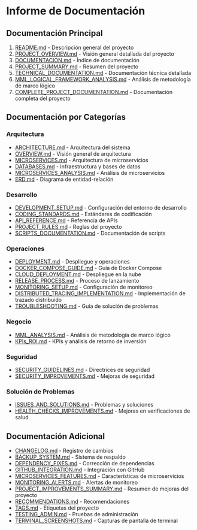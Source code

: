 # Informe de Documentación

## Documentación Principal

1. [README.md](../README.md) - Descripción general del proyecto
2. [PROJECT_OVERVIEW.md](../PROJECT_OVERVIEW.md) - Visión general detallada del proyecto
3. [DOCUMENTACION.md](../DOCUMENTACION.md) - Índice de documentación
4. [PROJECT_SUMMARY.md](../PROJECT_SUMMARY.md) - Resumen del proyecto
5. [TECHNICAL_DOCUMENTATION.md](TECHNICAL_DOCUMENTATION.md) - Documentación técnica detallada
6. [MML_LOGICAL_FRAMEWORK_ANALYSIS.md](MML_LOGICAL_FRAMEWORK_ANALYSIS.md) - Análisis de metodología de marco lógico
7. [COMPLETE_PROJECT_DOCUMENTATION.md](COMPLETE_PROJECT_DOCUMENTATION.md) - Documentación completa del proyecto

## Documentación por Categorías

### Arquitectura
- [ARCHITECTURE.md](architecture/ARCHITECTURE.md) - Arquitectura del sistema
- [OVERVIEW.md](architecture/OVERVIEW.md) - Visión general de arquitectura
- [MICROSERVICES.md](architecture/MICROSERVICES.md) - Arquitectura de microservicios
- [DATABASES.md](architecture/DATABASES.md) - Infraestructura y bases de datos
- [MICROSERVICES_ANALYSIS.md](MICROSERVICES_ANALYSIS.md) - Análisis de microservicios
- [ERD.md](ERD.md) - Diagrama de entidad-relación

### Desarrollo
- [DEVELOPMENT_SETUP.md](DEVELOPMENT_SETUP.md) - Configuración del entorno de desarrollo
- [CODING_STANDARDS.md](CODING_STANDARDS.md) - Estándares de codificación
- [API_REFERENCE.md](development/API_REFERENCE.md) - Referencia de APIs
- [PROJECT_RULES.md](PROJECT_RULES.md) - Reglas del proyecto
- [SCRIPTS_DOCUMENTATION.md](SCRIPTS_DOCUMENTATION.md) - Documentación de scripts

### Operaciones
- [DEPLOYMENT.md](operations/DEPLOYMENT.md) - Despliegue y operaciones
- [DOCKER_COMPOSE_GUIDE.md](DOCKER_COMPOSE_GUIDE.md) - Guía de Docker Compose
- [CLOUD_DEPLOYMENT.md](CLOUD_DEPLOYMENT.md) - Despliegue en la nube
- [RELEASE_PROCESS.md](RELEASE_PROCESS.md) - Proceso de lanzamiento
- [MONITORING_SETUP.md](MONITORING_SETUP.md) - Configuración de monitoreo
- [DISTRIBUTED_TRACING_IMPLEMENTATION.md](DISTRIBUTED_TRACING_IMPLEMENTATION.md) - Implementación de trazado distribuido
- [TROUBLESHOOTING.md](TROUBLESHOOTING.md) - Guía de solución de problemas

### Negocio
- [MML_ANALYSIS.md](business/MML_ANALYSIS.md) - Análisis de metodología de marco lógico
- [KPIs_ROI.md](business/KPIs_ROI.md) - KPIs y análisis de retorno de inversión

### Seguridad
- [SECURITY_GUIDELINES.md](SECURITY_GUIDELINES.md) - Directrices de seguridad
- [SECURITY_IMPROVEMENTS.md](SECURITY_IMPROVEMENTS.md) - Mejoras de seguridad

### Solución de Problemas
- [ISSUES_AND_SOLUTIONS.md](ISSUES_AND_SOLUTIONS.md) - Problemas y soluciones
- [HEALTH_CHECKS_IMPROVEMENTS.md](HEALTH_CHECKS_IMPROVEMENTS.md) - Mejoras en verificaciones de salud

## Documentación Adicional

- [CHANGELOG.md](../CHANGELOG.md) - Registro de cambios
- [BACKUP_SYSTEM.md](BACKUP_SYSTEM.md) - Sistema de respaldo
- [DEPENDENCY_FIXES.md](DEPENDENCY_FIXES.md) - Corrección de dependencias
- [GITHUB_INTEGRATION.md](GITHUB_INTEGRATION.md) - Integración con GitHub
- [MICROSERVICES_FEATURES.md](MICROSERVICES_FEATURES.md) - Características de microservicios
- [MONITORING_ALERTS.md](MONITORING_ALERTS.md) - Alertas de monitoreo
- [PROJECT_IMPROVEMENTS_SUMMARY.md](PROJECT_IMPROVEMENTS_SUMMARY.md) - Resumen de mejoras del proyecto
- [RECOMMENDATIONS.md](RECOMMENDATIONS.md) - Recomendaciones
- [TAGS.md](TAGS.md) - Etiquetas del proyecto
- [TESTING_ADMIN.md](TESTING_ADMIN.md) - Pruebas de administración
- [TERMINAL_SCREENSHOTS.md](TERMINAL_SCREENSHOTS.md) - Capturas de pantalla de terminal